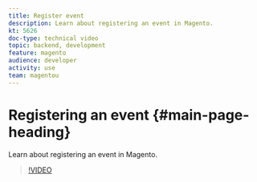 ```yaml
---
title: Register event
description: Learn about registering an event in Magento.
kt: 5626
doc-type: technical video
topic: backend, development
feature: magento
audience: developer
activity: use
team: magentou
---
```


# Registering an event {#main-page-heading}

Learn about registering an event in Magento.

>[!VIDEO](https://video.tv.adobe.com/v/35812?quality=12&learn=on)